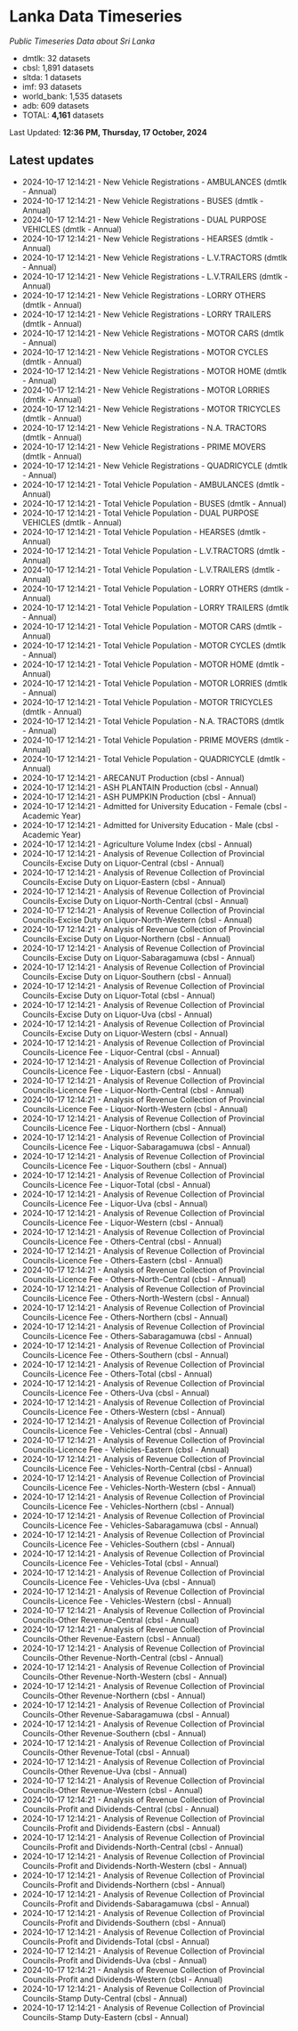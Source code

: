 # Lanka Data Timeseries
*Public Timeseries Data about Sri Lanka*

* dmtlk: 32 datasets
* cbsl: 1,891 datasets
* sltda: 1 datasets
* imf: 93 datasets
* world_bank: 1,535 datasets
* adb: 609 datasets
* TOTAL: **4,161** datasets

Last Updated: **12:36 PM, Thursday, 17 October, 2024**

## Latest updates

* 2024-10-17 12:14:21 - New Vehicle Registrations - AMBULANCES (dmtlk - Annual)
* 2024-10-17 12:14:21 - New Vehicle Registrations - BUSES (dmtlk - Annual)
* 2024-10-17 12:14:21 - New Vehicle Registrations - DUAL PURPOSE VEHICLES (dmtlk - Annual)
* 2024-10-17 12:14:21 - New Vehicle Registrations - HEARSES (dmtlk - Annual)
* 2024-10-17 12:14:21 - New Vehicle Registrations - L.V.TRACTORS (dmtlk - Annual)
* 2024-10-17 12:14:21 - New Vehicle Registrations - L.V.TRAILERS (dmtlk - Annual)
* 2024-10-17 12:14:21 - New Vehicle Registrations - LORRY OTHERS (dmtlk - Annual)
* 2024-10-17 12:14:21 - New Vehicle Registrations - LORRY TRAILERS (dmtlk - Annual)
* 2024-10-17 12:14:21 - New Vehicle Registrations - MOTOR CARS (dmtlk - Annual)
* 2024-10-17 12:14:21 - New Vehicle Registrations - MOTOR CYCLES (dmtlk - Annual)
* 2024-10-17 12:14:21 - New Vehicle Registrations - MOTOR HOME (dmtlk - Annual)
* 2024-10-17 12:14:21 - New Vehicle Registrations - MOTOR LORRIES (dmtlk - Annual)
* 2024-10-17 12:14:21 - New Vehicle Registrations - MOTOR TRICYCLES (dmtlk - Annual)
* 2024-10-17 12:14:21 - New Vehicle Registrations - N.A. TRACTORS (dmtlk - Annual)
* 2024-10-17 12:14:21 - New Vehicle Registrations - PRIME MOVERS (dmtlk - Annual)
* 2024-10-17 12:14:21 - New Vehicle Registrations - QUADRICYCLE (dmtlk - Annual)
* 2024-10-17 12:14:21 - Total Vehicle Population - AMBULANCES (dmtlk - Annual)
* 2024-10-17 12:14:21 - Total Vehicle Population - BUSES (dmtlk - Annual)
* 2024-10-17 12:14:21 - Total Vehicle Population - DUAL PURPOSE VEHICLES (dmtlk - Annual)
* 2024-10-17 12:14:21 - Total Vehicle Population - HEARSES (dmtlk - Annual)
* 2024-10-17 12:14:21 - Total Vehicle Population - L.V.TRACTORS (dmtlk - Annual)
* 2024-10-17 12:14:21 - Total Vehicle Population - L.V.TRAILERS (dmtlk - Annual)
* 2024-10-17 12:14:21 - Total Vehicle Population - LORRY OTHERS (dmtlk - Annual)
* 2024-10-17 12:14:21 - Total Vehicle Population - LORRY TRAILERS (dmtlk - Annual)
* 2024-10-17 12:14:21 - Total Vehicle Population - MOTOR CARS (dmtlk - Annual)
* 2024-10-17 12:14:21 - Total Vehicle Population - MOTOR CYCLES (dmtlk - Annual)
* 2024-10-17 12:14:21 - Total Vehicle Population - MOTOR HOME (dmtlk - Annual)
* 2024-10-17 12:14:21 - Total Vehicle Population - MOTOR LORRIES (dmtlk - Annual)
* 2024-10-17 12:14:21 - Total Vehicle Population - MOTOR TRICYCLES (dmtlk - Annual)
* 2024-10-17 12:14:21 - Total Vehicle Population - N.A. TRACTORS (dmtlk - Annual)
* 2024-10-17 12:14:21 - Total Vehicle Population - PRIME MOVERS (dmtlk - Annual)
* 2024-10-17 12:14:21 - Total Vehicle Population - QUADRICYCLE (dmtlk - Annual)
* 2024-10-17 12:14:21 - ARECANUT Production (cbsl - Annual)
* 2024-10-17 12:14:21 - ASH PLANTAIN Production (cbsl - Annual)
* 2024-10-17 12:14:21 - ASH PUMPKIN Production (cbsl - Annual)
* 2024-10-17 12:14:21 - Admitted for University Education - Female (cbsl - Academic Year)
* 2024-10-17 12:14:21 - Admitted for University Education - Male (cbsl - Academic Year)
* 2024-10-17 12:14:21 - Agriculture Volume Index (cbsl - Annual)
* 2024-10-17 12:14:21 - Analysis of Revenue Collection of Provincial Councils-Excise Duty on Liquor-Central (cbsl - Annual)
* 2024-10-17 12:14:21 - Analysis of Revenue Collection of Provincial Councils-Excise Duty on Liquor-Eastern (cbsl - Annual)
* 2024-10-17 12:14:21 - Analysis of Revenue Collection of Provincial Councils-Excise Duty on Liquor-North-Central (cbsl - Annual)
* 2024-10-17 12:14:21 - Analysis of Revenue Collection of Provincial Councils-Excise Duty on Liquor-North-Western (cbsl - Annual)
* 2024-10-17 12:14:21 - Analysis of Revenue Collection of Provincial Councils-Excise Duty on Liquor-Northern (cbsl - Annual)
* 2024-10-17 12:14:21 - Analysis of Revenue Collection of Provincial Councils-Excise Duty on Liquor-Sabaragamuwa (cbsl - Annual)
* 2024-10-17 12:14:21 - Analysis of Revenue Collection of Provincial Councils-Excise Duty on Liquor-Southern (cbsl - Annual)
* 2024-10-17 12:14:21 - Analysis of Revenue Collection of Provincial Councils-Excise Duty on Liquor-Total (cbsl - Annual)
* 2024-10-17 12:14:21 - Analysis of Revenue Collection of Provincial Councils-Excise Duty on Liquor-Uva (cbsl - Annual)
* 2024-10-17 12:14:21 - Analysis of Revenue Collection of Provincial Councils-Excise Duty on Liquor-Western (cbsl - Annual)
* 2024-10-17 12:14:21 - Analysis of Revenue Collection of Provincial Councils-Licence Fee - Liquor-Central (cbsl - Annual)
* 2024-10-17 12:14:21 - Analysis of Revenue Collection of Provincial Councils-Licence Fee - Liquor-Eastern (cbsl - Annual)
* 2024-10-17 12:14:21 - Analysis of Revenue Collection of Provincial Councils-Licence Fee - Liquor-North-Central (cbsl - Annual)
* 2024-10-17 12:14:21 - Analysis of Revenue Collection of Provincial Councils-Licence Fee - Liquor-North-Western (cbsl - Annual)
* 2024-10-17 12:14:21 - Analysis of Revenue Collection of Provincial Councils-Licence Fee - Liquor-Northern (cbsl - Annual)
* 2024-10-17 12:14:21 - Analysis of Revenue Collection of Provincial Councils-Licence Fee - Liquor-Sabaragamuwa (cbsl - Annual)
* 2024-10-17 12:14:21 - Analysis of Revenue Collection of Provincial Councils-Licence Fee - Liquor-Southern (cbsl - Annual)
* 2024-10-17 12:14:21 - Analysis of Revenue Collection of Provincial Councils-Licence Fee - Liquor-Total (cbsl - Annual)
* 2024-10-17 12:14:21 - Analysis of Revenue Collection of Provincial Councils-Licence Fee - Liquor-Uva (cbsl - Annual)
* 2024-10-17 12:14:21 - Analysis of Revenue Collection of Provincial Councils-Licence Fee - Liquor-Western (cbsl - Annual)
* 2024-10-17 12:14:21 - Analysis of Revenue Collection of Provincial Councils-Licence Fee - Others-Central (cbsl - Annual)
* 2024-10-17 12:14:21 - Analysis of Revenue Collection of Provincial Councils-Licence Fee - Others-Eastern (cbsl - Annual)
* 2024-10-17 12:14:21 - Analysis of Revenue Collection of Provincial Councils-Licence Fee - Others-North-Central (cbsl - Annual)
* 2024-10-17 12:14:21 - Analysis of Revenue Collection of Provincial Councils-Licence Fee - Others-North-Western (cbsl - Annual)
* 2024-10-17 12:14:21 - Analysis of Revenue Collection of Provincial Councils-Licence Fee - Others-Northern (cbsl - Annual)
* 2024-10-17 12:14:21 - Analysis of Revenue Collection of Provincial Councils-Licence Fee - Others-Sabaragamuwa (cbsl - Annual)
* 2024-10-17 12:14:21 - Analysis of Revenue Collection of Provincial Councils-Licence Fee - Others-Southern (cbsl - Annual)
* 2024-10-17 12:14:21 - Analysis of Revenue Collection of Provincial Councils-Licence Fee - Others-Total (cbsl - Annual)
* 2024-10-17 12:14:21 - Analysis of Revenue Collection of Provincial Councils-Licence Fee - Others-Uva (cbsl - Annual)
* 2024-10-17 12:14:21 - Analysis of Revenue Collection of Provincial Councils-Licence Fee - Others-Western (cbsl - Annual)
* 2024-10-17 12:14:21 - Analysis of Revenue Collection of Provincial Councils-Licence Fee - Vehicles-Central (cbsl - Annual)
* 2024-10-17 12:14:21 - Analysis of Revenue Collection of Provincial Councils-Licence Fee - Vehicles-Eastern (cbsl - Annual)
* 2024-10-17 12:14:21 - Analysis of Revenue Collection of Provincial Councils-Licence Fee - Vehicles-North-Central (cbsl - Annual)
* 2024-10-17 12:14:21 - Analysis of Revenue Collection of Provincial Councils-Licence Fee - Vehicles-North-Western (cbsl - Annual)
* 2024-10-17 12:14:21 - Analysis of Revenue Collection of Provincial Councils-Licence Fee - Vehicles-Northern (cbsl - Annual)
* 2024-10-17 12:14:21 - Analysis of Revenue Collection of Provincial Councils-Licence Fee - Vehicles-Sabaragamuwa (cbsl - Annual)
* 2024-10-17 12:14:21 - Analysis of Revenue Collection of Provincial Councils-Licence Fee - Vehicles-Southern (cbsl - Annual)
* 2024-10-17 12:14:21 - Analysis of Revenue Collection of Provincial Councils-Licence Fee - Vehicles-Total (cbsl - Annual)
* 2024-10-17 12:14:21 - Analysis of Revenue Collection of Provincial Councils-Licence Fee - Vehicles-Uva (cbsl - Annual)
* 2024-10-17 12:14:21 - Analysis of Revenue Collection of Provincial Councils-Licence Fee - Vehicles-Western (cbsl - Annual)
* 2024-10-17 12:14:21 - Analysis of Revenue Collection of Provincial Councils-Other Revenue-Central (cbsl - Annual)
* 2024-10-17 12:14:21 - Analysis of Revenue Collection of Provincial Councils-Other Revenue-Eastern (cbsl - Annual)
* 2024-10-17 12:14:21 - Analysis of Revenue Collection of Provincial Councils-Other Revenue-North-Central (cbsl - Annual)
* 2024-10-17 12:14:21 - Analysis of Revenue Collection of Provincial Councils-Other Revenue-North-Western (cbsl - Annual)
* 2024-10-17 12:14:21 - Analysis of Revenue Collection of Provincial Councils-Other Revenue-Northern (cbsl - Annual)
* 2024-10-17 12:14:21 - Analysis of Revenue Collection of Provincial Councils-Other Revenue-Sabaragamuwa (cbsl - Annual)
* 2024-10-17 12:14:21 - Analysis of Revenue Collection of Provincial Councils-Other Revenue-Southern (cbsl - Annual)
* 2024-10-17 12:14:21 - Analysis of Revenue Collection of Provincial Councils-Other Revenue-Total (cbsl - Annual)
* 2024-10-17 12:14:21 - Analysis of Revenue Collection of Provincial Councils-Other Revenue-Uva (cbsl - Annual)
* 2024-10-17 12:14:21 - Analysis of Revenue Collection of Provincial Councils-Other Revenue-Western (cbsl - Annual)
* 2024-10-17 12:14:21 - Analysis of Revenue Collection of Provincial Councils-Profit and Dividends-Central (cbsl - Annual)
* 2024-10-17 12:14:21 - Analysis of Revenue Collection of Provincial Councils-Profit and Dividends-Eastern (cbsl - Annual)
* 2024-10-17 12:14:21 - Analysis of Revenue Collection of Provincial Councils-Profit and Dividends-North-Central (cbsl - Annual)
* 2024-10-17 12:14:21 - Analysis of Revenue Collection of Provincial Councils-Profit and Dividends-North-Western (cbsl - Annual)
* 2024-10-17 12:14:21 - Analysis of Revenue Collection of Provincial Councils-Profit and Dividends-Northern (cbsl - Annual)
* 2024-10-17 12:14:21 - Analysis of Revenue Collection of Provincial Councils-Profit and Dividends-Sabaragamuwa (cbsl - Annual)
* 2024-10-17 12:14:21 - Analysis of Revenue Collection of Provincial Councils-Profit and Dividends-Southern (cbsl - Annual)
* 2024-10-17 12:14:21 - Analysis of Revenue Collection of Provincial Councils-Profit and Dividends-Total (cbsl - Annual)
* 2024-10-17 12:14:21 - Analysis of Revenue Collection of Provincial Councils-Profit and Dividends-Uva (cbsl - Annual)
* 2024-10-17 12:14:21 - Analysis of Revenue Collection of Provincial Councils-Profit and Dividends-Western (cbsl - Annual)
* 2024-10-17 12:14:21 - Analysis of Revenue Collection of Provincial Councils-Stamp Duty-Central (cbsl - Annual)
* 2024-10-17 12:14:21 - Analysis of Revenue Collection of Provincial Councils-Stamp Duty-Eastern (cbsl - Annual)